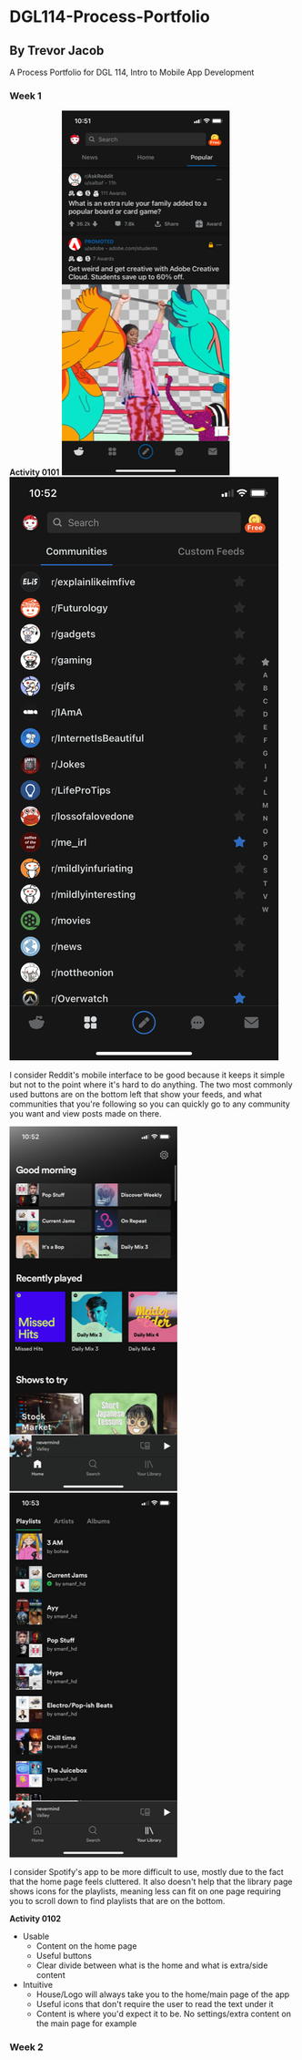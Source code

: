 # DGL114-Process-Portfolio
## By Trevor Jacob
A Process Portfolio for DGL 114, Intro to Mobile App Development

### Week 1
**Activity 0101**
![Good App PT1](DGL_114_Task1_Screenshot1.png)
![Good App PT2](DGL_114_Task1_Screenshot2.png)

I consider Reddit's mobile interface to be good because it keeps it simple but not to the point where it's hard to do anything. The two most commonly used buttons are on the bottom left that show your feeds, and what communities that you're following so you can quickly go to any community you want and view posts made on there.

![Difficult App PT1](DGL_114_Task1PT2_Screenshot1.png)
![Difficult App PT1](DGL_114_Task1PT2_Screenshot2.png)

I consider Spotify's app to be more difficult to use, mostly due to the fact that the home page feels cluttered. It also doesn't help that the library page shows icons for the playlists, meaning less can fit on one page requiring you to scroll down to find playlists that are on the bottom.

**Activity 0102**<br>
- Usable
  - Content on the home page
  - Useful buttons
  - Clear divide between what is the home and what is extra/side content
- Intuitive
  - House/Logo will always take you to the home/main page of the app
  - Useful icons that don't require the user to read the text under it
  - Content is where you'd expect it to be. No settings/extra content on the main page for example

### Week 2
